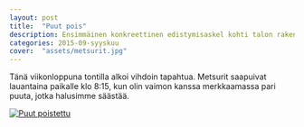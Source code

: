 ```yaml
---
layout: post
title:  "Puut pois"
description: Ensimmäinen konkreettinen edistymisaskel kohti talon rakentamista
categories: 2015-09-syyskuu
cover:  "assets/metsurit.jpg"
---
```


Tänä viikonloppuna tontilla alkoi vihdoin tapahtua. Metsurit saapuivat lauantaina paikalle klo 8:15, kun olin vaimon kanssa merkkaamassa pari puuta, jotka halusimme säästää.

<a href="http://vesanieminen.github.io/talorojekti/assets/puut_pois.jpg" data-lightbox="falcon9-large" data-title="Puut poistettu">
  <img src="http://vesanieminen.github.io/talorojekti/assets/puut_pois_small.jpg" title="Puut poistettu">
</a>

